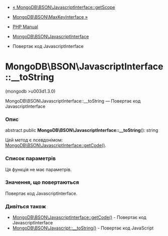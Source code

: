 - [«
MongoDB\BSON\JavascriptInterface::getScope](mongodb-bson-javascriptinterface.getscope.md)
- [MongoDB\BSON\MaxKeyInterface
»](class.mongodb-bson-maxkeyinterface.md)

- [PHP Manual](index.md)
- [MongoDB\BSON\JavascriptInterface](class.mongodb-bson-javascriptinterface.md)
- Повертає код JavascriptInterface

# MongoDB\BSON\JavascriptInterface::\_\_toString

(mongodb \>u003d1.3.0)

MongoDB\BSON\JavascriptInterface::\_\_toString — Повертає код
JavascriptInterface

### Опис

abstract public **MongoDB\BSON\JavascriptInterface::\_\_toString**():
string

Цей метод є псевдонімом:
[MongoDB\BSON\JavascriptInterface::getCode()](mongodb-bson-javascriptinterface.getcode.md).

### Список параметрів

Ця функція не має параметрів.

### Значення, що повертаються

Повертає код JavascriptInterface.

### Дивіться також

- [MongoDB\BSON\JavascriptInterface::getCode()](mongodb-bson-javascriptinterface.getcode.md) -
Повертає код JavascriptInterface
- [MongoDB\BSON\Javascript::\_\_toString()](mongodb-bson-javascript.tostring.md) -
Повертає код JavaScript
